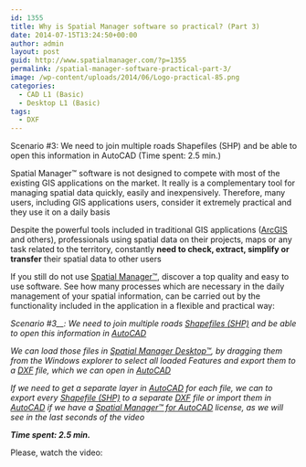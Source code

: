 ```yaml
---
id: 1355
title: Why is Spatial Manager software so practical? (Part 3)
date: 2014-07-15T13:24:50+00:00
author: admin
layout: post
guid: http://www.spatialmanager.com/?p=1355
permalink: /spatial-manager-software-practical-part-3/
image: /wp-content/uploads/2014/06/Logo-practical-85.png
categories:
  - CAD L1 (Basic)
  - Desktop L1 (Basic)
tags:
  - DXF
---
```

Scenario #3: We need to join multiple roads Shapefiles (SHP) and be able to open this information in AutoCAD (Time spent: 2.5 min.)

<!--more-->

Spatial Manager™ software is not designed to compete with most of the existing GIS applications on the market. It really is a complementary tool for managing spatial data quickly, easily and inexpensively. Therefore, many users, including GIS applications users, consider it extremely practical and they use it on a daily basis

Despite the powerful tools included in traditional GIS applications (<a title="ESRI ArcGIS page" href="http://www.esri.com/software/arcgis" target="_blank" rel="nofollow">ArcGIS</a> and others), professionals using spatial data on their projects, maps or any task related to the territory, constantly **need to check, extract, simplify or transfer** their spatial data to other users

If you still do not use <a title="Spatial Manager web" href="http://www.spatialmanager.com" target="_blank" rel="nofollow">Spatial Manager™</a>, discover a top quality and easy to use software. See how many processes which are necessary in the daily management of your spatial information, can be carried out by the functionality included in the application in a flexible and practical way:

_<span>Scenario #3</span>__<span>:</span> We need to join multiple roads <a title="Shapefiles (SHP) wiki" href="http://es.wikipedia.org/wiki/Shapefile" target="_blank" rel="nofollow">Shapefiles (SHP)</a> and be able to open this information in <a title="AutoCAD page" href="http://www.autodesk.com/products/autocad/overview" target="_blank" rel="nofollow">AutoCAD</a>_

_We can load those files in <a title="Spatial Manager Desktop™ product page" href="http://www.spatialmanager.com/spm-desktop/" target="_blank" rel="nofollow">Spatial Manager Desktop™</a>, by dragging them from the Windows explorer to select all loaded Features and export them to a <a title="DXF file wiki" href="http://es.wikipedia.org/wiki/DXF" target="_blank" rel="nofollow">DXF</a> file, which we can open in <a title="AutoCAD page" href="http://www.autodesk.com/products/autocad/overview" target="_blank" rel="nofollow">AutoCAD</a>_

_If we need to get a separate layer in <a title="AutoCAD page" href="http://www.autodesk.com/products/autocad/overview" target="_blank" rel="nofollow">AutoCAD</a> for each file, we can to export every <a title="Shapefiles (SHP) wiki" href="http://es.wikipedia.org/wiki/Shapefile" target="_blank" rel="nofollow">Shapefile (SHP)</a> to a separate <a title="DXF file wiki" href="http://es.wikipedia.org/wiki/DXF" target="_blank" rel="nofollow">DXF</a> file or import them in <a title="AutoCAD page" href="http://www.autodesk.com/products/autocad/overview" target="_blank" rel="nofollow">AutoCAD</a> if we have a <a title="Spatial Manager™ for AutoCAD product page" href="http://www.spatialmanager.com/spm-forautocad/" target="_blank" rel="nofollow">Spatial Manager™ for AutoCAD</a> license, as we will see in the last seconds of the video_

**_Time spent: 2.5 min._**
  
Please, watch the video: